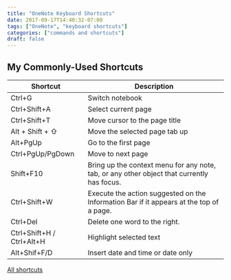```yaml
---
title: "OneNote Keyboard Shortcuts"
date: 2017-09-17T14:40:32-07:00
tags: ["OneNote", "keyboard shortcuts"]
categories: ["commands and shortcuts"]
draft: false
---
```


## My Commonly-Used Shortcuts

Shortcut | Description
---------|------------
Ctrl+G | Switch notebook
Ctrl+Shift+A | Select current page
Ctrl+Shift+T | Move cursor to the page title
Alt + Shift + &#8679; | Move the selected page tab up
Alt+PgUp | Go to the first page
Ctrl+PgUp/PgDown | Move to next page
Shift+F10 | Bring up the context menu for any note, tab, or any other object that currently has focus.
Ctrl+Shift+W | Execute the action suggested on the Information Bar if it appears at the top of a page.
Ctrl+Del | Delete one word to the right.
Ctrl+Shift+H / Ctrl+Alt+H | Highlight selected text
Alt+Shif+F/D | Insert date and time or date only

[All shortcuts](https://support.office.com/en-us/article/Keyboard-shortcuts-in-OneNote-2016-for-Windows-44b8b3f4-c274-4bcc-a089-e80fdcc87950)
